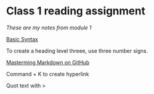 # Class 1 reading assignment 

*These are my notes from module 1*

[Basic Syntax](ttps://www.markdownguide.org/basic-syntax/)


To create a heading level threee, use three number signs.

  [Masterming Markdown on GitHub](https://guides.github.com/features/mastering-markdown/url)
  
  Command + K to create hyperlink
  
  Quot text with >
  
